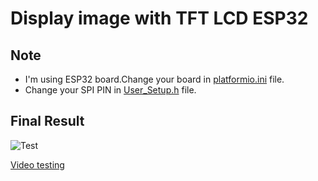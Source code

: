 # Display image with TFT LCD ESP32 
## Note  
- I'm using ESP32 board.Change your board in [platformio.ini](https://github.com/pangcrd/SD_CardReader_TFT_LCD/blob/main/platformio.ini) file. 
- Change your SPI PIN in [User_Setup.h](https://github.com/pangcrd/SD_CardReader_TFT_LCD/blob/main/lib/TFT_eSPI/User_Setup.h) file.

## Final Result
![Test](https://github.com/pangcrd/SD_CardReader_TFT_LCD/blob/main/img/p1.gif)

 [Video testing](https://youtube.com/shorts/EzEdE7QOhYo)

